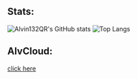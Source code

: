 ## Stats:
![Alvin132QR's GitHub stats](https://github-readme-stats.vercel.app/api?username=Alvin132QR&show_icons=true&theme=react)
![Top Langs](https://github-readme-stats.vercel.app/api/top-langs/?username=Alvin132QR&layout=compact&theme=react)

## AlvCloud:
<a href="https://alvcloud.vercel.app">click here</a>
